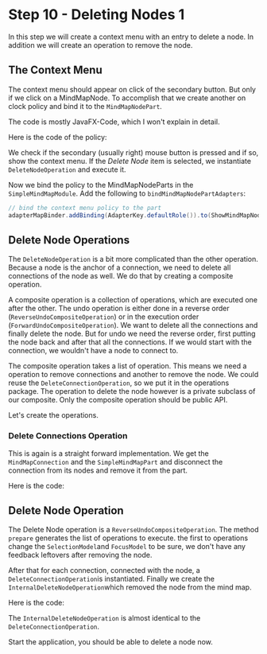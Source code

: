 # Step 10 - Deleting Nodes 1

In this step we will create a context menu with an entry to delete a node. In addition we will create an operation to remove the node.

## The Context Menu

The context menu should appear on click of the secondary button. But only if we click on a MindMapNode. To accomplish that we create another on clock policy and bind it to the `MindMapNodePart`.

The code is mostly JavaFX-Code, which I won't explain in detail.

Here is the code of the policy:

<script src="http://gist-it.appspot.com/http://github.com/hannesN/gef-mindmap-tutorial/tree/step10_deleting_node/com.itemis.gef.tutorial.mindmap/src/com/itemis/gef/tutorial/mindmap/policies/ShowMindMapNodeContextMenuOnClickPolicy.java"></script>

We check if the secondary (usually right) mouse button is pressed and if so, show the context menu. If the *Delete Node* item is selected,
we instantiate `DeleteNodeOperation` and execute it.


Now we bind the policy to the MindMapNodeParts in the `SimpleMindMapModule`. Add the following to `bindMindMapNodePartAdapters`:

```java
// bind the context menu policy to the part
adapterMapBinder.addBinding(AdapterKey.defaultRole()).to(ShowMindMapNodeContextMenuOnClickPolicy.class);
```

## Delete Node Operations

The `DeleteNodeOperation` is a bit more complicated than the other operation. Because a node is the anchor of a connection, we need to delete all connections of the node as well. We do that by creating a composite operation.

A composite operation is a collection of operations, which are executed one after the other. The undo operation is either done in a reverse order (`ReverseUndoCompositeOperation`) or in the execution order (`ForwardUndoCompositeOperation`).
We want to delete all the connections and finally delete the node. But for undo we need the reverse order, first putting the node back and after that all the connections. If we would start with the connection, we wouldn't have a node to connect to.

The composite operation takes a list of operation. This means we need a operation to remove connections and another to remove the node. We could reuse the `DeleteConnectionOperation`, so we put it in the operations package. The operation to delete the node however is a private subclass of our composite. Only the composite operation should be public API.

Let's create the operations.

### Delete Connections Operation

This is again is a straight forward implementation. We get the `MindMapConnection` and the `SimpleMindMapPart` and disconnect the connection from its nodes and remove it from the part.

Here is the code:

<script src="http://gist-it.appspot.com/http://github.com/hannesN/gef-mindmap-tutorial/tree/step10_deleting_node/com.itemis.gef.tutorial.mindmap/src/com/itemis/gef/tutorial/mindmap/operations/DeleteConnectionOperation.java"></script>

## Delete Node Operation

The Delete Node operation is a `ReverseUndoCompositeOperation`. The method `prepare` generates the list of operations to execute.
the first to operations change the `SelectionModel`and `FocusModel` to be sure, we don't have any feedback leftovers after removing the node.
   
After that for each connection, connected with the node, a `DeleteConnectionOperation`is instantiated. Finally we create the `InternalDeleteNodeOperation`which removed the node from the mind map.
   
Here is the code:

<script src="http://gist-it.appspot.com/http://github.com/hannesN/gef-mindmap-tutorial/tree/step10_deleting_node/com.itemis.gef.tutorial.mindmap/src/com/itemis/gef/tutorial/mindmap/operations/DeleteNodeOperation.java"></script>
	
The `InternalDeleteNodeOperation` is almost identical to the `DeleteConnectionOperation`.

Start the application, you should be able to delete a node now.



